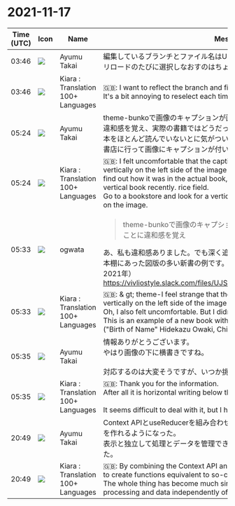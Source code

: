 # 2021-11-17

|Time (UTC)|Icon|Name|Message|
|---|---|---|---|
|03:46|![](https://avatars.slack-edge.com/2021-11-13/2734732574129_8d1b9fea40457c8d0a44_72.png)|Ayumu Takai|編集しているブランチとファイル名はURLに反映させたい。<br>リロードのたびに選択しなおすのはちょっと面倒。|
|03:46|![](https://avatars.slack-edge.com/2021-08-02/2324149410423_2aa7423c4133ecb9f168_72.png)|Kiara : Translation 100+ Languages|🇬🇧: I want to reflect the branch and file name being edited in the URL.<br>It's a bit annoying to reselect each time you reload.|
|05:24|![](https://avatars.slack-edge.com/2021-11-13/2734732574129_8d1b9fea40457c8d0a44_72.png)|Ayumu Takai|theme-bunkoで画像のキャプションが画像の左側に縦書きで表示されることに違和感を覚え、実際の書籍ではどうだったかと調べようと思ったら最近縦書きの本をほとんど読んでいないとに気がついた。<br>書店に行って画像にキャプションが付いていそうな縦書きの本を探してみる。|
|05:24|![](https://avatars.slack-edge.com/2021-08-02/2324149410423_2aa7423c4133ecb9f168_72.png)|Kiara : Translation 100+ Languages|🇬🇧: I felt uncomfortable that the caption of the image was displayed vertically on the left side of the image in theme-bunko, and when I tried to find out how it was in the actual book, I noticed that I have hardly read the vertical book recently. rice field.<br>Go to a bookstore and look for a vertical book that looks like it has a caption on the image.|
|05:33|![](https://avatars.slack-edge.com/2019-11-22/845042642576_070441337abaca9fb7b3_72.png)|ogwata|<blockquote>theme-bunkoで画像のキャプションが画像の左側に縦書きで表示されることに違和感を覚え</blockquote>あ、私も違和感ありました。でも深く追求していませんでした。<br>本棚にあった図版の多い新書の例です。（『氏名の誕生』尾脇秀和、ちくま新書、2021年）<br>https://vivliostyle.slack.com/files/UJS3RCS86/F02NASEK4BA/img_5540.jpg|
|05:33|![](https://avatars.slack-edge.com/2021-08-02/2324149410423_2aa7423c4133ecb9f168_72.png)|Kiara : Translation 100+ Languages|🇬🇧: &amp; gt; theme-I feel strange that the caption of the image is displayed vertically on the left side of the image in bunko.<br>Oh, I also felt uncomfortable. But I didn't pursue it deeply.<br>This is an example of a new book with many illustrations on the bookshelf. ("Birth of Name" Hidekazu Owaki, Chikuma Shinsho, 2021)|
|05:35|![](https://avatars.slack-edge.com/2021-11-13/2734732574129_8d1b9fea40457c8d0a44_72.png)|Ayumu Takai|情報ありがとうございます。<br>やはり画像の下に横書きですね。<br><br>対応するのは大変そうですが、いつか挑戦しないといけないですね。|
|05:35|![](https://avatars.slack-edge.com/2021-08-02/2324149410423_2aa7423c4133ecb9f168_72.png)|Kiara : Translation 100+ Languages|🇬🇧: Thank you for the information.<br>After all it is horizontal writing below the image.<br><br>It seems difficult to deal with it, but I have to try it someday.|
|20:49|![](https://avatars.slack-edge.com/2021-11-13/2734732574129_8d1b9fea40457c8d0a44_72.png)|Ayumu Takai|Context APIとuseReducerを組み合わせることでいわゆるモデルに相当する機能を作れるようになった。<br>表示と独立して処理とデータを管理できるので全体がかなりシンプルになってきた。|
|20:49|![](https://avatars.slack-edge.com/2021-08-02/2324149410423_2aa7423c4133ecb9f168_72.png)|Kiara : Translation 100+ Languages|🇬🇧: By combining the Context API and useReducer, it has become possible to create functions equivalent to so-called models.<br>The whole thing has become much simpler because you can manage the processing and data independently of the display.|
